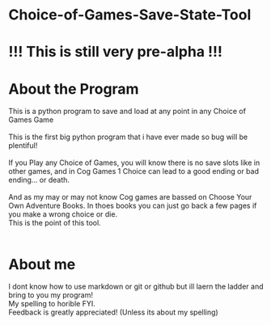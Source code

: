 # Choice-of-Games-Save-State-Tool

<h1>!!! This is still very pre-alpha !!!</h1>

<h1>About the Program</h1>
    <p>
        This is a python program to save and load at any point in any Choice of Games Game <br>
        <br> This is the first big python program that i have ever made so bug will be plentiful! <br>
        <br> If you Play any Choice of Games, you will know there is no save slots like in other games, and in Cog Games 1 Choice can lead to a good ending or bad ending... or death. <br>
        <br> And as my may or may not know Cog games are bassed on Choose Your Own Adventure Books. In thoes books you can just go back a few pages if you make a wrong choice or die.
        <br> This is the point of this tool. <br>
        <br> 
    </p>

<h1>About me</h1>

<p>
    I dont know how to use markdown or git or github but ill laern the ladder and bring to you my program!
    <br> My spelling to horible FYI.
    <br> Feedback is greatly appreciated! (Unless its about my spelling)
</p>